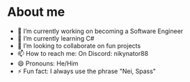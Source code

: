# About me


- 🔭 I’m currently working on becoming a Software Engineer
- 🌱 I’m currently learning C#
- 👯 I’m looking to collaborate on fun projects
- 📫 How to reach me: On Discord: nikynator88
- 😄 Pronouns: He/Him
- ⚡ Fun fact: I always use the phrase "Nei, Spass"
